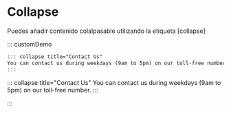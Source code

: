 <!-- markdownlint-disable MD031-->

# Collapse

Puedes añadir contenido colalpasable utilizando la etiqueta [collapse]

::: customDemo

<!-- prettier-ignore -->
```markdown
::: collapse title="Contact Us"
You can contact us during weekdays (9am to 5pm) on our toll-free number.
:::
```

<!-- prettier-ignore -->
::: collapse title="Contact Us"
You can contact us during weekdays (9am to 5pm) on our toll-free number.
:::

:::
